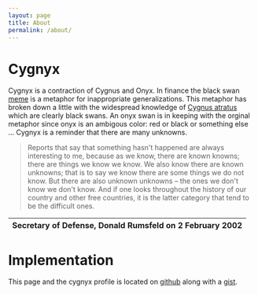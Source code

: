 ```yaml
---
layout: page
title: About
permalink: /about/
---
```


# Cygnyx

Cygnyx is a contraction of Cygnus and Onyx.
In finance the black swan [meme](https://en.wikipedia.org/wiki/Meme)
is a metaphor for inappropriate generalizations.
This metaphor has broken down a little with the widespread knowledge of
[Cygnus atratus](https://en.wikipedia.org/wiki/Black_swan) which are clearly black swans.
An onyx swan is in keeping with the orginal metaphor since onyx is an ambigous
color: red or black or something else ...
Cygnyx is a reminder that there are many unknowns.

> Reports that say that something hasn't happened are always interesting to me,
because as we know, there are known knowns; there are things we know we know.
We also know there are known unknowns; that is to say we know there are some things we do not know.
But there are also unknown unknowns – the ones we don't know we don't know.
And if one looks throughout the history of our country and other free countries,
it is the latter category that tend to be the difficult ones.

|Secretary of Defense, Donald Rumsfeld on 2 February 2002|
|-------------------------------------------------------:|

# Implementation

This page and the cygnyx profile is located on [github](http://github.com/cygnyx)
along with a [gist](http://gist.github.com/cygnyx).
